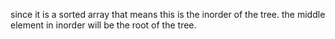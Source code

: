 since it is a sorted array that means this is the inorder of the tree.
the middle element in inorder will be the root of the tree.